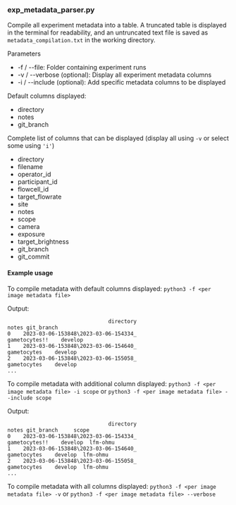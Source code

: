 ### exp_metadata_parser.py
Compile all experiment metadata into a table. A truncated table is displayed in the terminal for readability, and an untruncated text file is saved as `metadata_compilation.txt` in the working directory.

Parameters
- -f / --file: Folder containing experiment runs
- -v / --verbose (optional): Display all experiment metadata columns
- -i / --include (optional): Add specific metadata columns to be displayed

Default columns displayed: 
- directory
- notes
- git_branch

Complete list of columns that can be displayed (display all using `-v` or select some using `'i'`)
- directory
- filename
- operator_id
- participant_id
- flowcell_id
- target_flowrate
- site
- notes
- scope
- camera
- exposure
- target_brightness
- git_branch
- git_commit


#### Example usage
To compile metadata with default columns displayed:
`python3 -f <per image metadata file>`

Output:
```
                                directory                          notes git_branch
0    2023-03-06-153848\2023-03-06-154334_                  gametocytes!!    develop
1    2023-03-06-153848\2023-03-06-154640_                    gametocytes    develop
2    2023-03-06-153848\2023-03-06-155058_                    gametocytes    develop
...
```

To compile metadata with additional column displayed:
`python3 -f <per image metadata file> -i scope` or `python3 -f <per image metadata file> --include scope`

Output:
```
                                directory                          notes git_branch     scope
0    2023-03-06-153848\2023-03-06-154334_                  gametocytes!!    develop  lfm-ohmu
1    2023-03-06-153848\2023-03-06-154640_                    gametocytes    develop  lfm-ohmu
2    2023-03-06-153848\2023-03-06-155058_                    gametocytes    develop  lfm-ohmu
...
```

To compile metadata with all columns displayed:
`python3 -f <per image metadata file> -v` or `python3 -f <per image metadata file> --verbose`
